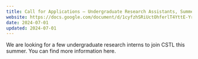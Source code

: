 ```yaml
---
title: Call for Applications – Undergraduate Research Assistants, Summer 2024
website: https://docs.google.com/document/d/1cyfzhSRiUctOhferlT4YttE-Yr5pro_z1CJyjXxevqA/edit?usp=sharing
date: 2024-07-01
updated: 2024-07-01
---
```


We are looking for a few undergraduate research interns to join CSTL this summer. 
You can find more information here.